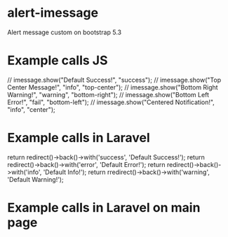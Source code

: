 # alert-imessage
Alert message custom on bootstrap 5.3

# Example calls JS
// imessage.show("Default Success!", "success");
// imessage.show("Top Center Message!", "info", "top-center");
// imessage.show("Bottom Right Warning!", "warning", "bottom-right");
// imessage.show("Bottom Left Error!", "fail", "bottom-left");
// imessage.show("Centered Notification!", "info", "center");

# Example calls in Laravel
 return redirect()->back()->with('success', 'Default Success!');
 return redirect()->back()->with('error', 'Default Error!');
 return redirect()->back()->with('info', 'Default Info!');
 return rredirect()->back()->with('warning', 'Default Warning!');

# Example calls in Laravel on main page
<script>
    document.addEventListener("DOMContentLoaded", function () {
        let messages = {
            success: "{{ session('success') }}",
            error: "{{ session('error') }}",
            warning: "{{ session('warning') }}",
            info: "{{ session('info') }}"
        };

        Object.keys(messages).forEach(type => {
            if (messages[type]) {
                new Message('imessage').show(messages[type], type === "error" ? "fail" : type, "top-center");
            }
        });
    });
</script>
